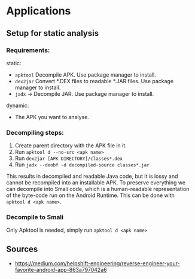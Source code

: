 # Applications

## Setup for static analysis

### Requirements:

static:

- `apktool` Decompile APK. Use package manager to install.
- `dex2jar` Convert *.DEX files to readable *.JAR files. Use package manager to install.
- `jadx` -> Decompile JAR. Use package manager to install.

dynamic:

- The APK you want to analyse.

### Decompiling steps:

1. Create parent directory with the APK file in it.
2. Run `apktool d --no-src <apk name>`
3. Run `dex2jar [APK DIRECTORY]/classes*.dex`
4. Run `jadx --deobf -d decompiled-source classes*.jar`

This results in decompiled and readable Java code, but it is lossy and cannot be recompiled into an installable APK. To preserve everything we can decompile into Smali code, which is a human-readable representation of the byte-code run on the Android Runtime. This can be done with `apktool d <apk name>`.

### Decompile to Smali

Only Apktool is needed, simply run `apktool d <apk name>`

## Sources

- https://medium.com/helpshift-engineering/reverse-engineer-your-favorite-android-app-863a797042a6